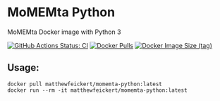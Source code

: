 # MoMEMta Python

MoMEMta Docker image with Python 3

[![GitHub Actions Status: CI](https://github.com/Neubauer-Group/momemta-python/workflows/CI/svg?branch=master)](https://github.com/Neubauer-Group/momemta-python/actions?query=workflow%3ACI+branch%3Amaster)
[![Docker Pulls](https://img.shields.io/docker/pulls/matthewfeickert/momemta-python)](https://hub.docker.com/r/matthewfeickert/momemta-python)
[![Docker Image Size (tag)](https://img.shields.io/docker/image-size/matthewfeickert/momemta-python/latest)](https://hub.docker.com/r/matthewfeickert/momemta-python/tags?name=latest)


## Usage:

```
docker pull matthewfeickert/momemta-python:latest
docker run --rm -it matthewfeickert/momemta-python:latest
```

